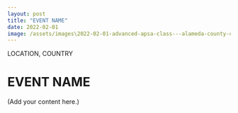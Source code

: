 ```yaml
---
layout: post
title: "EVENT NAME"
date: 2022-02-01
image: /assets/images\2022-02-01-advanced-apsa-class---alameda-county-ca/pic01.jpg
---
```


<span class="date">LOCATION, COUNTRY</span>

# EVENT NAME

(Add your content here.)

